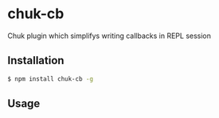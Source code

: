 # chuk-cb

Chuk plugin which simplifys writing callbacks in REPL session 

## Installation

```bash
$ npm install chuk-cb -g
```

## Usage

